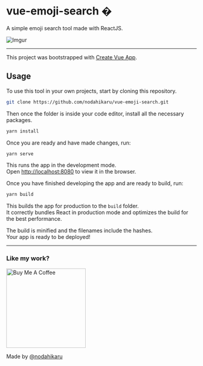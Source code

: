 # vue-emoji-search �

A simple emoji search tool made with ReactJS.

![Imgur](https://i.imgur.com/XQtbIhJ.png)

---

This project was bootstrapped with [Create Vue App](https://cli.vuejs.org/zh/guide/creating-a-project.html).

## Usage

To use this tool in your own projects, start by cloning this repository.

```sh
git clone https://github.com/nodahikaru/vue-emoji-search.git
```

Then once the folder is inside your code editor, install all the necessary packages.

```sh
yarn install
```

Once you are ready and have made changes, run:

```sh
yarn serve
```

This runs the app in the development mode.<br />
Open [http://localhost:8080](http://localhost:8080) to view it in the browser.

Once you have finished developing the app and are ready to build, run:

```sh
yarn build
```

This builds the app for production to the `build` folder.<br />
It correctly bundles React in production mode and optimizes the build for the best performance.

The build is minified and the filenames include the hashes.<br />
Your app is ready to be deployed!

---

### Like my work?

<a href="https://www.buymeacoffee.com/nodahikaru" target="_blank"><img src="https://cdn.buymeacoffee.com/buttons/v2/default-yellow.png" alt="Buy Me A Coffee" width="210" ></a>

Made by [@nodahikaru](https://github.com/nodahikaru)
